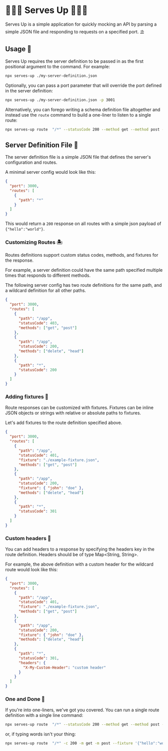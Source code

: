 # 🏄🏼‍♂️ Serves Up 🏄🏻‍♂️

Serves Up is a simple application for quickly mocking an API by parsing a simple JSON file and responding to requests on a specified port. ⛱️

## Usage 🦈

Serves Up requires the server definition to be passed in as the first positional argument to the command. For example:

```bash
npx serves-up ./my-server-definition.json
```

Optionally, you can pass a port parameter that will override the port defined in the server definition:

```bash
npx serves-up ./my-server-definition.json -p 3001
```

Alternatively, you can forego writing a schema definition file altogether and instead use the `route` command to build a one-liner to listen to a single route:

```bash
npx serves-up route  "/*" --statusCode 200 --method get --method post --fixture '{"hello":"world"}' --headers '{"X-Custom-Header":"custom header"}'
```

## Server Definition File 🎣

The server definition file is a simple JSON file that defines the server's configuration and routes.

A minimal server config would look like this:

```json
{
  "port": 3000,
  "routes": [
    {
      "path": "*"
    }
  ]
}
```

This would return a `200` response on all routes with a simple json payload of `{"hello":"world"}`.

### Customizing Routes 🏝️

Routes definitions support custom status codes, methods, and fixtures for the response.

For example, a server definition could have the same path specified multiple times that responds to different methods.

The following server config has two route definitions for the same path, and a wildcard definition for all other paths.

```json
{
  "port": 3000,
  "routes": [
    {
      "path": "/app",
      "statusCode": 403,
      "methods": ["get", "post"]
    },
    {
      "path": "/app",
      "statusCode": 200,
      "methods": ["delete", "head"]
    },
    {
      "path": "*",
      "statusCode": 200
    }
  ]
}
```

### Adding fixtures 🌊

Route responses can be customized with fixtures. Fixtures can be inline JSON objects or strings with relative or absolute paths to fixtures.

Let's add fixtures to the route definition specified above.

```json
{
  "port": 3000,
  "routes": [
    {
      "path": "/app",
      "statusCode": 401,
      "fixture": "./example-fixture.json",
      "methods": ["get", "post"]
    },
    {
      "path": "/app",
      "statusCode": 200,
      "fixture": { "john": "doe" },
      "methods": ["delete", "head"]
    },
    {
      "path": "*",
      "statusCode": 301
    }
  ]
}
```

### Custom headers 🐢

You can add headers to a response by specifying the headers key in the route definition. Headers should be of type Map<String, String>.

For example, the above definition with a custom header for the wildcard route would look like this:

```json
{
  "port": 3000,
  "routes": [
    {
      "path": "/app",
      "statusCode": 401,
      "fixture": "./example-fixture.json",
      "methods": ["get", "post"]
    },
    {
      "path": "/app",
      "statusCode": 200,
      "fixture": { "john": "doe" },
      "methods": ["delete", "head"]
    },
    {
      "path": "*",
      "statusCode": 301,
      "headers": {
        "X-My-Custom-Header": "custom header"
      }
    }
  ]
}
```

### One and Done 🐠

If you're into one-liners, we've got you covered. You can run a single route definition with a single line command:

```bash
npx serves-up route  "/*" --statusCode 200 --method get --method post --fixture '{"hello":"world"}' --headers '{"X-Custom-Header":"custom header"}' --port 3001
```

or, if typing words isn't your thing:

```bash
npx serves-up route  "/*" -c 200 -m get -m post --fixture '{"hello":"world"}' -d '{"X-Custom-Header":"custom header"}' -p 3001
```
